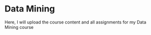 # Data Mining
 Here, I will upload the course content and all assignments for my Data Mining course
